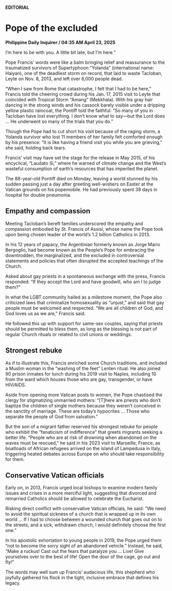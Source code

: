**EDITORIAL**

# Pope of the excluded

****Philippine Daily Inquirer / 04:35 AM April 23, 2025****

I’m here to be with you. A little bit late, but I’m here.”

Pope Francis’ words were like a balm bringing relief and reassurance to the traumatized survivors of Supertyphoon “Yolanda” (international name: Haiyan), one of the deadliest storm on record, that laid to waste Tacloban, Leyte on Nov. 8, 2013, and left over 6,000 people dead.

“When I saw from Rome that catastrophe, I felt that I had to be here,” Francis told the cheering crowd during his Jan. 17, 2015 visit to Leyte that coincided with Tropical Storm “Amang” (Mekkhala). With his gray hair dancing in the strong winds and his cassock barely visible under a dripping yellow plastic raincoat, the Pontiff told the faithful: “So many of you in Tacloban have lost everything. I don’t know what to say—but the Lord does … He underwent so many of the trials that you do.”

Though the Pope had to cut short his visit because of the raging storm, a Yolanda survivor who lost 11 members of her family felt comforted enough by his presence: “It is like having a friend visit you while you are grieving,” she said, holding back tears.

Francis’ visit may have set the stage for the release in May 2015, of his encyclical, “Laudato Si,” where he warned of climate change and the West’s wasteful consumption of earth’s resources that has imperiled the planet.

The 88-year-old Pontiff died on Monday, leaving a world stunned by his sudden passing just a day after greeting well-wishers on Easter at the Vatican grounds on his popemobile. He had previously spent 38 days in hospital for double pneumonia.

## Empathy and compassion

Meeting Tacloban’s bereft families underscored the empathy and compassion embodied by St. Francis of Assisi, whose name the Pope took upon being chosen leader of the world’s 1.2 billion Catholics in 2013.

In his 12 years of papacy, the Argentinian formerly known as Jorge Mario Bergoglio, had become known as the People’s Pope for embracing the downtrodden, the marginalized, and the excluded in controversial statements and policies that often disrupted the accepted teachings of the Church.

Asked about gay priests in a spontaneous exchange with the press, Francis responded: “If they accept the Lord and have goodwill, who am I to judge them?”

In what the LGBT community hailed as a milestone moment, the Pope also criticized laws that criminalize homosexuality as “unjust,” and said that gay people must be welcomed and respected. “We are all children of God, and God loves us as we are,” Francis said.

He followed this up with support for same-sex couples, saying that priests should be permitted to bless them, as long as the blessing is not part of regular Church rituals or related to civil unions or weddings.

## Strongest rebuke

As if to illustrate this, Francis enriched some Church traditions, and included a Muslim woman in the “washing of the feet” Lenten ritual. He also joined 90 prison inmates for lunch during his 2019 visit to Naples, including 10 from the ward which houses those who are gay, transgender, or have HIV/AIDS.

Aside from opening more Vatican posts to women, the Pope chastised the clergy for stigmatizing unmarried mothers: “[T]here are priests who don’t baptize the children of single mothers because they weren’t conceived in the sanctity of marriage. These are today’s hypocrites … Those who separate the people of God from salvation.”

But the son of a migrant father reserved his strongest rebuke for people who exhibit the “fanaticism of indifference” that greets migrants seeking a better life. “People who are at risk of drowning when abandoned on the waves must be rescued,” he said in his 2023 visit to Marseille, France, as boatloads of African refugees arrived on the island of Lampedusa in Italy, triggering heated debates across Europe on who should take responsibility for them.

## Conservative Vatican officials

Early on, in 2013, Francis urged local bishops to examine modern family issues and crises in a more merciful light, suggesting that divorced and remarried Catholics should be allowed to celebrate the Eucharist.

Risking direct conflict with conservative Vatican officials, he said: “We need to avoid the spiritual sickness of a church that is wrapped up in its own world … If I had to choose between a wounded church that goes out on to the streets, and a sick, withdrawn church, I would definitely choose the first one.”

In his apostolic exhortation to young people in 2019, the Pope urged them “not to become the sorry sight of an abandoned vehicle.” Instead, he said, “Make a ruckus! Cast out the fears that paralyze you … Live! Give yourselves over to the best of life! Open the door of the cage, go out and fly!”

The words may well sum up Francis’ audacious life, this shepherd who joyfully gathered his flock in the tight, inclusive embrace that defines his legacy.